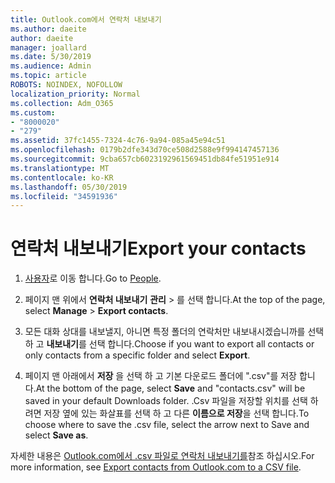 ```yaml
---
title: Outlook.com에서 연락처 내보내기
ms.author: daeite
author: daeite
manager: joallard
ms.date: 5/30/2019
ms.audience: Admin
ms.topic: article
ROBOTS: NOINDEX, NOFOLLOW
localization_priority: Normal
ms.collection: Adm_O365
ms.custom:
- "8000020"
- "279"
ms.assetid: 37fc1455-7324-4c76-9a94-085a45e94c51
ms.openlocfilehash: 0179b2dfe343d70ce508d2588e9f994147457136
ms.sourcegitcommit: 9cba657cb6023192961569451db84fe51951e914
ms.translationtype: MT
ms.contentlocale: ko-KR
ms.lasthandoff: 05/30/2019
ms.locfileid: "34591936"
---
```

# <a name="export-your-contacts"></a><span data-ttu-id="040a9-102">연락처 내보내기</span><span class="sxs-lookup"><span data-stu-id="040a9-102">Export your contacts</span></span>

1. <span data-ttu-id="040a9-103">[사용자](https://outlook.live.com/people/)로 이동 합니다.</span><span class="sxs-lookup"><span data-stu-id="040a9-103">Go to [People](https://outlook.live.com/people/).</span></span>

2. <span data-ttu-id="040a9-104">페이지 맨 위에서 **연락처 내보내기** **관리** \> 를 선택 합니다.</span><span class="sxs-lookup"><span data-stu-id="040a9-104">At the top of the page, select **Manage** \> **Export contacts**.</span></span>

3. <span data-ttu-id="040a9-105">모든 대화 상대를 내보낼지, 아니면 특정 폴더의 연락처만 내보내시겠습니까를 선택 하 고 **내보내기**를 선택 합니다.</span><span class="sxs-lookup"><span data-stu-id="040a9-105">Choose if you want to export all contacts or only contacts from a specific folder and select **Export**.</span></span>

4. <span data-ttu-id="040a9-106">페이지 맨 아래에서 **저장** 을 선택 하 고 기본 다운로드 폴더에 ".csv"를 저장 합니다.</span><span class="sxs-lookup"><span data-stu-id="040a9-106">At the bottom of the page, select **Save** and "contacts.csv" will be saved in your default Downloads folder.</span></span> <span data-ttu-id="040a9-107">.Csv 파일을 저장할 위치를 선택 하려면 저장 옆에 있는 화살표를 선택 하 고 다른 **이름으로 저장**을 선택 합니다.</span><span class="sxs-lookup"><span data-stu-id="040a9-107">To choose where to save the .csv file, select the arrow next to Save and select **Save as**.</span></span>

<span data-ttu-id="040a9-108">자세한 내용은 [Outlook.com에서 .csv 파일로 연락처 내보내기를](https://go.microsoft.com/fwlink/p/?linkid=873137)참조 하십시오.</span><span class="sxs-lookup"><span data-stu-id="040a9-108">For more information, see [Export contacts from Outlook.com to a CSV file](https://go.microsoft.com/fwlink/p/?linkid=873137).</span></span>